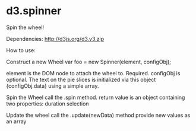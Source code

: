 d3.spinner
==========

Spin the wheel!

Dependencies:
http://d3js.org/d3.v3.zip

How to use:

Construct a new Wheel
var foo = new Spinner(element, configObj); 

element is the DOM node to attach the wheel to. Required.
configObj is optional. 
The text on the pie slices is initialized via this object {configObj.data}
using a simple array.


Spin the Wheel
call the .spin method.
return value is an object containing two properties:
duration
selection


Update the wheel
call the .update(newData) method
provide new values as an array



